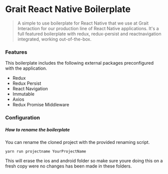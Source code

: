 # Grait React Native Boilerplate
> A simple to use boilerplate for React Native that we use at Grait Interaction
for our production line of React Native applications. It's a full featured
boilerplate with redux, redux-persist and reactnavigation integrated, working
out-of-the-box.

### Features
This boilerplate includes the following external packages preconfigured with
the application.

- Redux
- Redux Persist
- React Navigation
- Immutable
- Axios
- Redux Promise Middleware

### Configuration
##### How to rename the boilerplate
You can rename the cloned project with the provided renaming script.
```
yarn run projectname YourProjectName
```
This will erase the ios and android folder so make sure youre doing this on a
fresh copy were no changes has been made in these folders.
